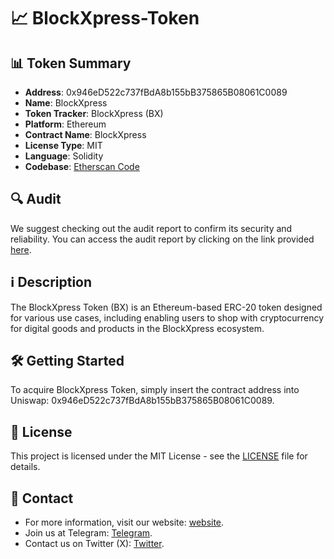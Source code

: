 # 📈 BlockXpress-Token

## 📊 Token Summary

- **Address**: 0x946eD522c737fBdA8b155bB375865B08061C0089
- **Name**: BlockXpress
- **Token Tracker**: BlockXpress (BX)
- **Platform**: Ethereum
- **Contract Name**: BlockXpress
- **License Type**: MIT
- **Language**: Solidity
- **Codebase**: [Etherscan Code](https://etherscan.io/token/0x946ed522c737fbda8b155bb375865b08061c0089#code)

## 🔍 Audit

We suggest checking out the audit report to confirm its security and reliability. You can access the audit report by clicking on the link provided [here](https://github.com/Assure-DeFi/Audits/blob/main/BlockXpress_%20ERC%2020%20token_11_03_2023.pdf).

## ℹ️ Description

The BlockXpress Token (BX) is an Ethereum-based ERC-20 token designed for various use cases, including enabling users to shop with cryptocurrency for digital goods and products in the BlockXpress ecosystem.

## 🛠️ Getting Started

To acquire BlockXpress Token, simply insert the contract address into Uniswap: 0x946eD522c737fBdA8b155bB375865B08061C0089.

## 📜 License

This project is licensed under the MIT License - see the [LICENSE](LICENSE) file for details.

## 📧 Contact

- For more information, visit our website: [website](https://blockxpress.io/).
- Join us at Telegram: [Telegram](https://t.me/BlockXpressio).
- Contact us on Twitter (X): [Twitter](https://twitter.com/blockxpress).

